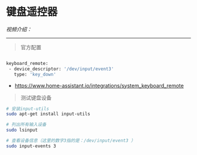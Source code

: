 # 键盘遥控器

*视频介绍：*

---

> 官方配置

```bash

keyboard_remote:
 - device_descriptor: '/dev/input/event3'
   type: 'key_down'

```

- https://www.home-assistant.io/integrations/system_keyboard_remote

> 测试键盘设备
```bash
# 安装input-utils
sudo apt-get install input-utils

# 列出所有输入设备
sudo lsinput

# 查看设备信息（这里的数字3指的是：/dev/input/event3 ）
sudo input-events 3
```
